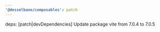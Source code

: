 ```yaml
---
'@desselbane/composables': patch
---
```


deps: [patch|devDependencies] Update package vite from 7.0.4 to 7.0.5
